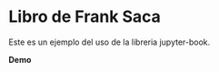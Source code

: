 Libro de Frank Saca
============================

Este es un ejemplo del uso de la libreria jupyter-book.

**Demo**


